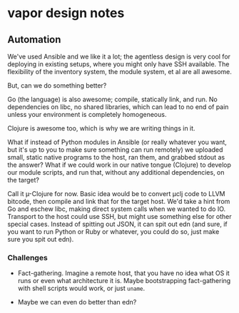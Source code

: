 # vapor design notes

## Automation

We've used Ansible and we like it a lot; the agentless design is very cool for deploying in existing setups, where you might only have SSH available. The flexibility of the inventory system, the module system, et al are all awesome.

But, can we do something better?

Go (the language) is also awesome; compile, statically link, and run. No dependencies on libc, no shared libraries, which can lead to no end of pain unless your environment is completely homogeneous.

Clojure is awesome too, which is why we are writing things in it.

What if instead of Python modules in Ansible (or really whatever you want, but it's up to you to make sure something can run remotely) we uploaded small, static native programs to the host, ran them, and grabbed stdout as the answer? What if we could work in our native tongue (Clojure) to develop our module scripts, and run that, without any additional dependencies, on the target?

Call it µ-Clojure for now. Basic idea would be to convert µclj code to LLVM bitcode, then compile and link that for the target host. We'd take a hint from Go and eschew libc, making direct system calls when we wanted to do IO. Transport to the host could use SSH, but might use something else for other special cases. Instead of spitting out JSON, it can spit out edn (and sure, if you want to run Python or Ruby or whatever, you could do so, just make sure you spit out edn).

### Challenges

* Fact-gathering. Imagine a remote host, that you have no idea what OS it runs or even what architecture it is. Maybe bootstrapping fact-gathering with shell scripts would work, or just `uname`.

* Maybe we can even do better than edn?